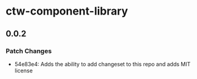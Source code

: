 # ctw-component-library

## 0.0.2

### Patch Changes

- 54e83e4: Adds the ability to add changeset to this repo and adds MIT license
